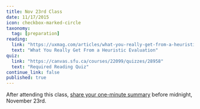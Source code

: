 ```yaml
---
title: Nov 23rd Class
date: 11/17/2015
icon: checkbox-marked-circle
taxonomy:
  tag: [preparation]
reading:
  link: "https://uxmag.com/articles/what-you-really-get-from-a-heuristic-evaluationg"
  text: "What You Really Get From a Heuristic Evaluation"
quiz:
  link: "https://canvas.sfu.ca/courses/22099/quizzes/28958"
  text: "Required Reading Quiz"
continue_link: false
published: true
---
```

After attending this class, [share your one-minute summary](https://canvas.sfu.ca/courses/22099/discussion_topics/382636) before midnight, November 23rd.
